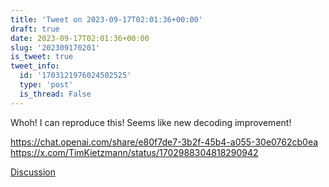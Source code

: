 ```yaml
---
title: 'Tweet on 2023-09-17T02:01:36+00:00'
draft: true
date: 2023-09-17T02:01:36+00:00
slug: '202309170201'
is_tweet: true
tweet_info:
  id: '1703121976024502525'
  type: 'post'
  is_thread: False
---
```




Whoh! I can reproduce this! Seems like new decoding improvement!

<https://chat.openai.com/share/e80f7de7-3b2f-45b4-a055-30e0762cb0ea> <https://x.com/TimKietzmann/status/1702988304818290942>

[Discussion](https://x.com/sytelus/status/1703121976024502525)
